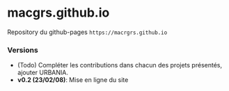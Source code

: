 # macgrs.github.io

Repository du github-pages `https://macrgrs.github.io`


### Versions
+ (Todo) Compléter les contributions dans chacun des projets présentés, ajouter URBANIA.
+ **v0.2 (23/02/08)**: Mise en ligne du site